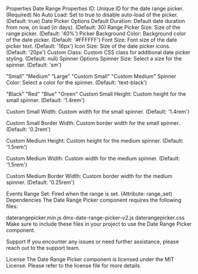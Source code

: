 Properties
Date Range Properties
ID: Unique ID for the date range picker. (Required)
No Auto Load: Set to true to disable auto-load of the picker. (Default: true)
Date Picker Options
Default Duration: Default date duration from now, on load (in days). (Default: 30)
Range Picker Size: Size of the range picker. (Default: '40%')
Picker Background Color: Background color of the date picker. (Default: '#FFFFFF')
Font Size: Font size of the date picker text. (Default: '16px')
Icon Size: Size of the date picker icons. (Default: '20px')
Custom Class: Custom CSS class for additional date picker styling. (Default: null)
Spinner Options
Spinner Size: Select a size for the spinner. (Default: 'sm')

"Small"
"Medium"
"Large"
"Custom Small"
"Custom Medium"
Spinner Color: Select a color for the spinner. (Default: 'text-black')

"Black"
"Red"
"Blue"
"Green"
Custom Small Height: Custom height for the small spinner. (Default: '1.4rem')

Custom Small Width: Custom width for the small spinner. (Default: '1.4rem')

Custom Small Border Width: Custom border width for the small spinner. (Default: '0.2rem')

Custom Medium Height: Custom height for the medium spinner. (Default: '1.5rem')

Custom Medium Width: Custom width for the medium spinner. (Default: '1.5rem')

Custom Medium Border Width: Custom border width for the medium spinner. (Default: '0.25rem')

Events
Range Set: Fired when the range is set. (Attribute: range_set)
Dependencies
The Date Range Picker component requires the following files:

daterangepicker.min.js
dmx-date-range-picker-v2.js
daterangepicker.css
Make sure to include these files in your project to use the Date Range Picker component.

Support
If you encounter any issues or need further assistance, please reach out to the support team.

License
The Date Range Picker component is licensed under the MIT License. Please refer to the license file for more details.
